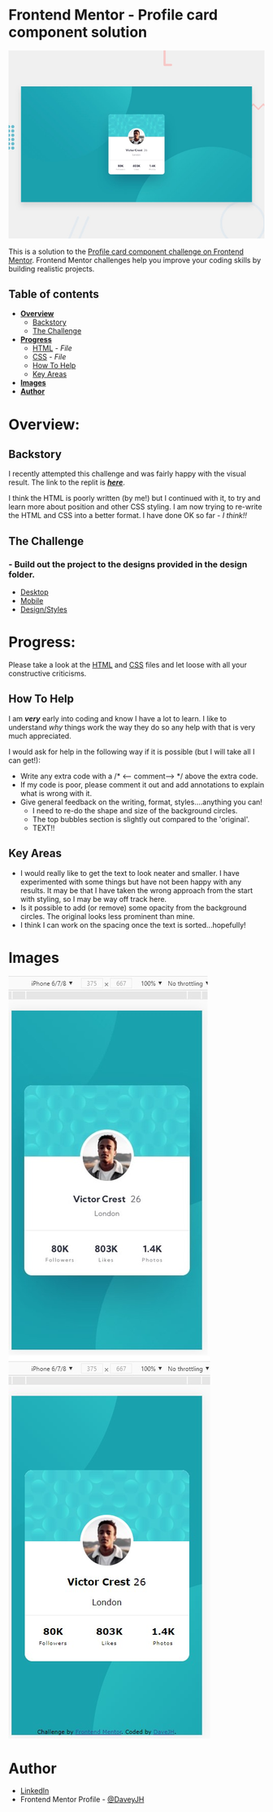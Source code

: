 # Frontend Mentor - Profile card component solution

![Design preview for the Profile card component coding challenge](design/desktop-preview.jpg)

This is a solution to the [Profile card component challenge on Frontend Mentor](https://www.frontendmentor.io/challenges/profile-card-component-cfArpWshJ). Frontend Mentor challenges help you improve your coding skills by building realistic projects. 

## Table of contents

- **[Overview](#overview)**
  - [Backstory](#backstory)
  - [The Challenge](#The-Challenge)
- **[Progress](#progress)**
  - [HTML](index.html) *- File*
  - [CSS](assets/css/style.css) *- File*
  - [How To Help](#How-To-Help)
  - [Key Areas](#Key-Areas)
- **[Images](#Images)**
- **[Author](#author)**
#

# Overview:

## Backstory

I recently attempted this challenge and was fairly happy with the visual result.  The link to the replit is ***[here](https://replit.com/@DaveJH/BusinessCard-Explain)***.

I think the HTML is poorly written (by me!) but I continued with it, to try and learn more about position and other CSS styling.  I am now trying to re-write the HTML and CSS into a better format.  I have done OK so far - *I think!!*

## The Challenge

### - Build out the project to the designs provided in the design folder.
  - [Desktop](design/desktop-design.jpg)
  - [Mobile](design/mobile-design.jpg)
  - [Design/Styles](style-guide.md)

# Progress:

Please take a look at the [HTML](index.html) and [CSS](assets/css/style.css) files and let loose with all your constructive criticisms. 

## How To Help
 I am ***very*** early into coding and know I have a lot to learn.  I like to understand *why* things work the way they do so any help with that is very much appreciated.
 
 I would ask for help in the following way if it is possible (but I will take all I can get!):

 - Write any extra code with a /* <-- comment--> */ above the extra code.
 - If my code is poor, please comment it out and add annotations to explain what is wrong with it.
 - Give general feedback on the writing, format, styles....anything you can!
    - I need to re-do the shape and size of the background circles.
    - The top bubbles section is slightly out compared to the 'original'.
    - TEXT!!

## Key Areas

- I would really like to get the text to look neater and smaller.  I have experimented with some things but have not been happy with any results.  It may be that I have taken the wrong approach from the start with styling, so I may be way off track here.
- Is it possible to add (or remove) some opacity from the background circles.  The original looks less prominent than mine.
- I think I can work on the spacing once the text is sorted...hopefully!

# Images
![Design preview for the Profile card component coding challenge](./assets/images/original.jpg) ![Design preview for the Profile card component coding challenge](./assets/images/mysnip.jpg) 


#

# Author
- [LinkedIn](https://linkedin.com/in/davejhorrocks)
- Frontend Mentor Profile - [@DaveyJH](https://www.frontendmentor.io/profile/DaveyJH)


